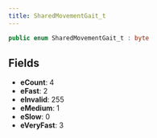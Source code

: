 ```yaml
---
title: SharedMovementGait_t
---
```


```csharp
public enum SharedMovementGait_t : byte
```

## Fields

- **eCount**: 4
- **eFast**: 2
- **eInvalid**: 255
- **eMedium**: 1
- **eSlow**: 0
- **eVeryFast**: 3

